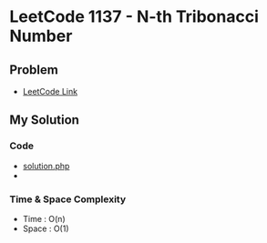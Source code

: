 # LeetCode 1137 - N-th Tribonacci Number

## Problem  
- [LeetCode Link](https://leetcode.com/problems/n-th-tribonacci-number/)

## My Solution

### Code
- [solution.php](./solution.php)
- 

### Time & Space Complexity
- Time  : O(n)
- Space : O(1)
